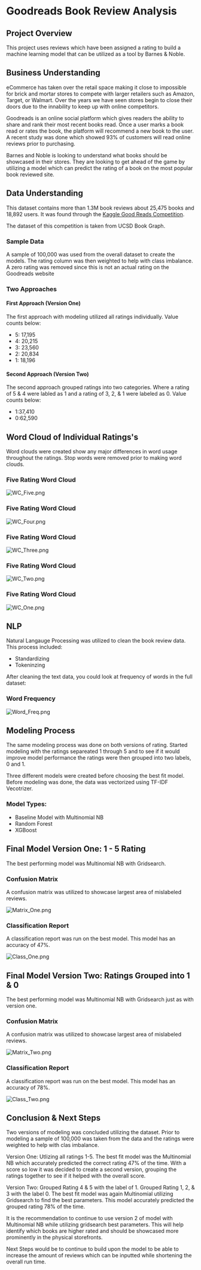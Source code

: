 # Goodreads Book Review Analysis

## Project Overview

This project uses reviews which have been assigned a rating to build a machine learning model that can be utilized as a tool by Barnes & Noble.

## Business Understanding

eCommerce has taken over the retail space making it close to impossible for brick and mortar stores to compete with larger retailers such as Amazon, Target, or Walmart.  Over the years we have seen stores begin to close their doors due to the innability to keep up with online competitors.

Goodreads is an online social platform which gives readers the ability to share and rank their most recent books read.  Once a user marks a book read or rates the book, the platform will recommend a new book to the user. A recent study was done which showed 93% of customers will read online reviews prior to purchasing. 

Barnes and Noble is looking to understand what books should be showcased in their stores.  They are looking to get ahead of the game by utilizing a model which can predict the rating of a book on the most popular book reviewed site.

## Data Understanding

This dataset contains more than 1.3M book reviews about 25,475 books and 18,892 users. It was found through the [Kaggle Good Reads Competition](https://www.kaggle.com/competitions/goodreads-books-reviews-290312/overview).

The dataset of this competition is taken from UCSD Book Graph.

### Sample Data

A sample of 100,000 was used from the overall dataset to create the models.  The rating column was then weighted to help with class imbalance.  A zero rating was removed since this is not an actual rating on the Goodreads website

### Two Approaches

#### First Approach (Version One)

The first approach with modeling utilized all ratings individually.  Value counts below:
* 5: 17,195
* 4: 20,215
* 3: 23,560
* 2: 20,834
* 1: 18,196

#### Second Approach (Version Two)

The second approach grouped ratings into two categories.  Where a rating of 5 & 4 were labled as 1 and a rating of 3, 2, & 1 were labeled as 0.  Value counts below:
* 1:37,410
* 0:62,590

## Word Cloud of Individual Ratings's

Word clouds were created show any major differences in word usage throughout the ratings.  Stop words were removed prior to making word clouds.

### Five Rating Word Cloud

![WC_Five.png](./Images/WC_Five.png)

### Five Rating Word Cloud

![WC_Four.png](./Images/WC_Four.png)

### Five Rating Word Cloud

![WC_Three.png](./Images/WC_Three.png)

### Five Rating Word Cloud

![WC_Two.png](./Images/WC_Two.png)

### Five Rating Word Cloud

![WC_One.png](./Images/WC_One.png)

## NLP

Natural Langauge Processing was utilized to clean the book review data.  This process included:
* Standardizing
* Tokeninzing

After cleaning the text data, you could look at frequency of words in the full dataset:

### Word Frequency

![Word_Freq.png](./Images/Word_Freq.png)


## Modeling Process

The same modeling process was done on both versions of rating.  Started modeling with the ratings separeated 1 through 5 and to see if it would improve model performance the ratings were then grouped into two labels, 0 and 1.

Three different models were created before choosing the best fit model.  Before modeling was done, the data was vectorized using TF-IDF Vecotrizer.

### Model Types:
* Baseline Model with Multinomial NB
* Random Forest
* XGBoost

## Final Model Version One: 1 - 5 Rating

The best performing model was Multinomial NB with Gridsearch.

### Confusion Matrix

A confusion matrix was utilized to showcase largest area of mislabeled reviews.

![Matrix_One.png](./Images/Matrix_One.png)

### Classification Report

A classification report was run on the best model.  This model has an accuracy of 47%.

![Class_One.png](./Images/Class_One.png)

## Final Model Version Two: Ratings Grouped into 1 & 0

The best performing model was Multinomial NB with Gridsearch just as with version one.

### Confusion Matrix

A confusion matrix was utilized to showcase largest area of mislabeled reviews.

![Matrix_Two.png](./Images/Matrix_Two.png)

### Classification Report

A classification report was run on the best model.  This model has an accuracy of 78%.

![Class_Two.png](./Images/Class_Two.png)

## Conclusion & Next Steps

Two versions of modeling was concluded utilizing the dataset. Prior to modeling a sample of 100,000 was taken from the data and the ratings were weighted to help with clas imbalance.

Version One: Utlizing all ratings 1-5. The best fit model was the Multinomial NB which accurately predicted the correct rating 47% of the time. With a score so low it was decided to create a second version, grouping the ratings together to see if it helped with the overall score.

Version Two: Grouped Rating 4 & 5 with the label of 1. Grouped Rating 1, 2, & 3 with the label 0. The best fit model was again Multinomial utilizing Gridsearch to find the best parameters. This model accurately predicted the grouped rating 78% of the time.

It is the recommendation to continue to use version 2 of model with Multinomial NB while utilizing gridsearch best parameters. This will help identify which books are higher rated and should be showcased more prominently in the physical storefronts.

Next Steps would be to continue to build upon the model to be able to increase the amount of reviews which can be inputted while shortening the overall run time.










